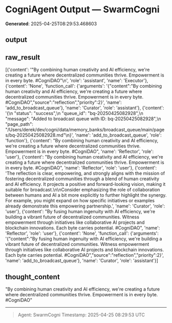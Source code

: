 # CogniAgent Output — SwarmCogni

**Generated**: 2025-04-25T08:29:53.468603

## output


## raw_result
[{'content': '"By combining human creativity and AI efficiency, we\'re creating a future where decentralized communities thrive. Empowerment is in every byte. #CogniDAO"\n', 'role': 'assistant', 'name': 'Executor'}, {'content': 'None', 'function_call': {'arguments': '{"content":"By combining human creativity and AI efficiency, we\'re creating a future where decentralized communities thrive. Empowerment is in every byte. #CogniDAO","source":"reflection","priority":2}', 'name': 'add_to_broadcast_queue'}, 'name': 'Curator', 'role': 'assistant'}, {'content': '{\n  "status": "success",\n  "queue_id": "bq-20250425082928",\n  "message": "Added to broadcast queue with ID: bq-20250425082928",\n  "page_path": "/Users/derek/dev/cogni/data/memory_banks/broadcast_queue/main/pages/bq-20250425082928.md"\n}', 'name': 'add_to_broadcast_queue', 'role': 'function'}, {'content': "By combining human creativity and AI efficiency, we're creating a future where decentralized communities thrive. Empowerment is in every byte. #CogniDAO", 'name': 'Reflector', 'role': 'user'}, {'content': "By combining human creativity and AI efficiency, we're creating a future where decentralized communities thrive. Empowerment is in every byte. #CogniDAO", 'name': 'Reflector', 'role': 'user'}, {'content': 'The reflection is clear, empowering, and strongly aligns with the mission of fostering decentralized communities through a blend of human creativity and AI efficiency. It projects a positive and forward-looking vision, making it suitable for broadcast.\n\nConsider emphasizing the role of collaboration between humans and AI a bit more explicitly to further highlight the synergy. For example, you might expand on how specific initiatives or examples already demonstrate this empowering partnership.', 'name': 'Curator', 'role': 'user'}, {'content': "By fusing human ingenuity with AI efficiency, we're building a vibrant future of decentralized communities. Witness empowerment through initiatives like collaborative AI projects and blockchain innovations. Each byte carries potential. #CogniDAO", 'name': 'Reflector', 'role': 'user'}, {'content': 'None', 'function_call': {'arguments': '{"content":"By fusing human ingenuity with AI efficiency, we\'re building a vibrant future of decentralized communities. Witness empowerment through initiatives like collaborative AI projects and blockchain innovations. Each byte carries potential. #CogniDAO","source":"reflection","priority":2}', 'name': 'add_to_broadcast_queue'}, 'name': 'Curator', 'role': 'assistant'}]

## thought_content
"By combining human creativity and AI efficiency, we're creating a future where decentralized communities thrive. Empowerment is in every byte. #CogniDAO"


---
> Agent: SwarmCogni
> Timestamp: 2025-04-25 08:29:53 UTC